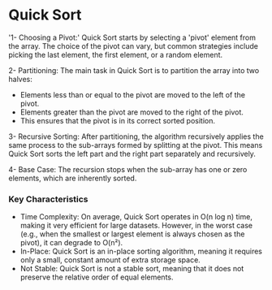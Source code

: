 # Quick Sort
'1- Choosing a Pivot:' Quick Sort starts by selecting a 'pivot' element from the array. The choice of the pivot can vary, but common strategies include picking the last element, the first element, or a random element.

2- Partitioning: The main task in Quick Sort is to partition the array into two halves:
- Elements less than or equal to the pivot are moved to the left of the pivot.
- Elements greater than the pivot are moved to the right of the pivot.
- This ensures that the pivot is in its correct sorted position.
  
3- Recursive Sorting: After partitioning, the algorithm recursively applies the same process to the sub-arrays formed by splitting at the pivot. This means Quick Sort sorts the left part and the right part separately and recursively.

4- Base Case: The recursion stops when the sub-array has one or zero elements, which are inherently sorted.

### Key Characteristics
- Time Complexity: On average, Quick Sort operates in O(n log n) time, making it very efficient for large datasets. However, in the worst case (e.g., when the smallest or largest element is always chosen as the pivot), it can degrade to O(n²).
- In-Place: Quick Sort is an in-place sorting algorithm, meaning it requires only a small, constant amount of extra storage space.
- Not Stable: Quick Sort is not a stable sort, meaning that it does not preserve the relative order of equal elements.
